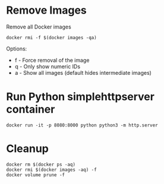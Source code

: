 # Remove Images

Remove all Docker images

```
docker rmi -f $(docker images -qa)
```

Options:
* f - Force removal of the image
* q - Only show numeric IDs
* a - Show all images (default hides intermediate images)

# Run Python simplehttpserver container

```
docker run -it -p 8080:8000 python python3 -m http.server
```

# Cleanup

```
docker rm $(docker ps -aq)
docker rmi $(docker images -aq) -f
docker volume prune -f
```
